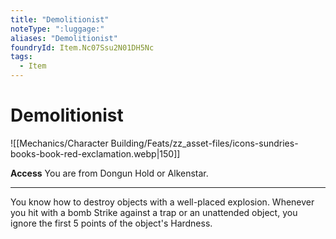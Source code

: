 ```yaml
---
title: "Demolitionist"
noteType: ":luggage:"
aliases: "Demolitionist"
foundryId: Item.Nc07Ssu2N01DH5Nc
tags:
  - Item
---
```


# Demolitionist
![[Mechanics/Character Building/Feats/zz_asset-files/icons-sundries-books-book-red-exclamation.webp|150]]

**Access** You are from Dongun Hold or Alkenstar.

* * *

You know how to destroy objects with a well-placed explosion. Whenever you hit with a bomb Strike against a trap or an unattended object, you ignore the first 5 points of the object's Hardness.
